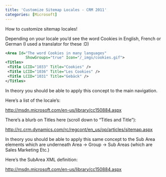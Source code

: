 ```yaml
---
title: 'Customize Sitemap Locales - CRM 2011'
categories: [Microsoft]
---
```



How to customize sitemap locales!

Depending on your locale you’d see the word Cookies in English, French or German (I used a translator for these :D)

```xml
<Area Id="The word Cookies in many languages" 
         ShowGroups="true" Icon="/_imgs/cookies.gif">
<Titles>
 <Title LCID="1033" Title="Cookies" />
 <Title LCID="1036" Title="Les Cookies" />
 <Title LCID="1031" Title="Gebäck" />
</Titles>
```


In theory you should be able to apply this concept to the main navigation.

Here’s a list of the locale’s:

http://msdn.microsoft.com/en-us/library/cc150884.aspx

There’s a blurb on Titles here (scroll down to “Titles and Title”):

http://rc.crm.dynamics.com/rc/regcont/en_us/op/articles/sitemap.aspx

In theory you should be able to apply this same concept to the Sub Area elements which are underneath Area -> Group -> Sub Areas (which are Sales Marketing Etc.)

Here’s the SubArea XML definition: 

http://msdn.microsoft.com/en-us/library/cc150884.aspx